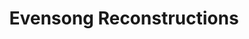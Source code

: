 ---
layout: project
title: "Evensong Reconstructions"
permalink: "/projects/2012/evensong-reconstructions/"
projectyear: "2012"
categories: [project]
description:
lead:
performances:
  - title: "A Restoration Evensong"
    subtitle: 
    date: "Dec 5, 2012"
    time: "530pm"
    venue: "Birks Chapel, Faculty of Religious Studies, McGill University"
    address: "3520 rue University, Montreal, Quebec H3A 2A7"
    ticketsurl:
    facebookurl: "https://www.facebook.com/events/241426459318513/"
    posterimage: "2012/restorationevensong.jpg"
    guests:
    - name: "Torrance Kirby, Preacher"
      director:
---